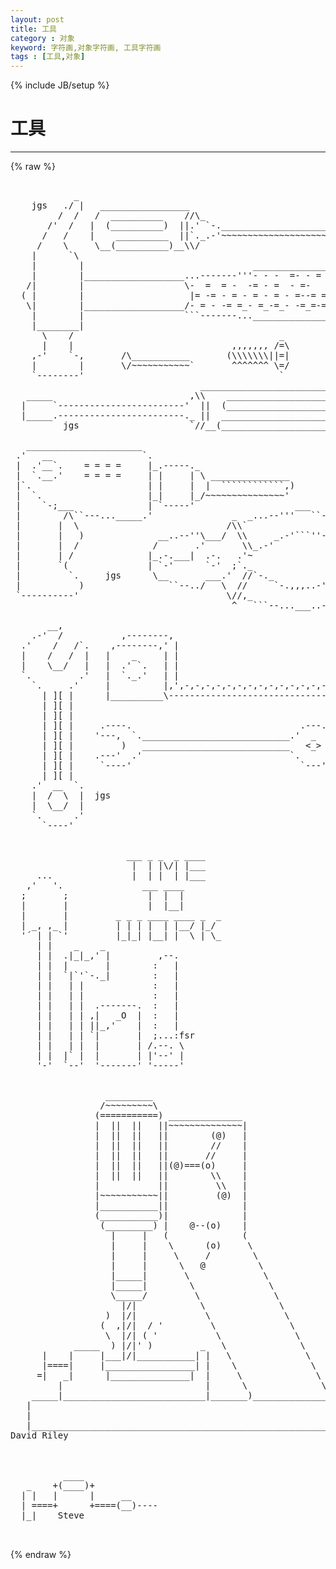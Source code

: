 ```yaml
---
layout: post
title: 工具
category : 对象
keyword: 字符画,对象字符画, 工具字符画
tags : [工具,对象]
---
```

{% include JB/setup %}
# 工具
---
{% raw %}
<pre>

            _
    jgs   ./ |   _________________
         /  /   /  __________    //\_
       /&#039;  /   |  (__________)  ||.&#039; `-.________________________
      /   /    |    __________  ||`._.-&#039;~~~~~~~~~~~~~~~~~~~~~~~~`
     /    \     \__(__________)__\\/
    |      `\
    |        |                                ___________________
    |        |___________________...-------&#039;&#039;&#039;- - -  =- - =  - = `.
   /|        |                   \-  =  = -  -= - =  - =-   =  - =|
  ( |        |                    |= -= - = - = - = - =--= = - = =|
   \|        |___________________/- = - -= =_- =_-=_- -=_=-=_=_= -|
    |        |                   ```-------...___________________.&#039;
    |________|      
      \    /                                       _
      |    |                              ,,,,,,, /=\
    ,-&#039;    `-,       /\___________       (\\\\\\\||=|
    |        |       \/~~~~~~~~~~~`       ^^^^^^^ \=/
    `--------&#039;                                     `
                                    ____________________________
   _____                          ,\\    ___________________    \
  |     `------------------------&#039;  ||  (___________________)   `|
  |_____.------------------------._ ||  ____________________     |
          jgs                     `//__(____________________)___/

   ______________________
 .&#039;   __                 `.
 |  .&#039;__`.    = = = =     |_.-----._                          .---.
 |  `.__.&#039;    = = = =     | |     | \ _______________        / .-. \
 |`.                      | |     |  |  ````````````,)       \ `-&#039; /
 |  `.                    |_|     |_/~~~~~~~~~~~~~~~&#039;         `---&#039;
 |    `-;___              | `-----&#039;                   ___
 |        /\``---..._____.&#039;               _  _...--&#039;&#039;&#039;   ``-._
 |       |  \                            /\\`                 `._
 |       |   )              __..--&#039;&#039;\___/  \\     _.-&#039;```&#039;&#039;-._   `;  
 |       |  /              /       .&#039;       \\_.-&#039;            ````
 |       | /              |_.-.___|  .-.   .&#039;~
 |       `(               | `-&#039;      `-&#039;  ;`._
 |         `.     jgs      \__       ___.&#039;  //`-._          _,,,
 |           )                ``--../   \  //     `-.,,,..-&#039;    `;
 `----------&#039;                            \//,_               _.-&#039;
                                          ^   ```--...___..-&#039;
  
       __,      
    .-&#039;  /           ,--------,  
  .&#039;    /   /`.    ,--------,&#039; |  
  |    /   /  |   |    _     | |  
  |    \__/   |   |  .&#039; `.   | | 
  `.         .&#039;   |  `._.&#039;   | |
    `.     .&#039;     |          |,&#039;,-,-,-,-,-,-,-,-,-,-,-,-,-,-==,
      | ][ |      |__________\------------------------------==&#039;
      | ][ |
      | ][ |
      | ][ |     .----.                                .---.
      | ][ |    &#039;---,  `.____________________________.&#039;  _  `.
      | ][ |         )   ____________________________   &lt;_&gt;  :
      | ][ |    .---&#039;  .&#039;                            `.     .&#039;
      | ][ |     `----&#039;                                `---&#039; 
      | ][ |                 
    .&#039;  __  `.  
    |  /  \  |  jgs
    |  \__/  |  
    `.      .&#039;  
      `----&#039;


                      ___ _ _  _ ____
                       |  | |\/| |___
     ...               |  | |  | |___
   ,&#039;   &#039;.               ___ ____
  ;       ;               |  |  |
  |       |               |  |__|
  |       |         _ _ _ ____ ____ _  _
  | _, ,_ |         | | | |  | |__/ |_/
  &#039;´ | | `&#039;         |_|_| |__| |  \ | \_
     | |    _    _              
     | |  .|_|_,&#039; |         ,--.
     | |  |       |        :   |
     | |  `|`&#039;`-._|        :   |
     | |   | |             :   |
     | |   | |             :   |
     | |   | |  .-------.  :   |
     | |   | | ,|   _O  |  :   |
     | |   | | ||_,&#039;    |  :   |
     | |   | | `|       |  ;...:fsr
     | |   | |  |       | /.--. \
     | |  |` |  |       | |&#039;--&#039; |
     &#039;-&#039;  `--&#039;  &#039;-------&#039; &#039;-----&#039; 


                  _________
                 /~~~~~~~~~\
                (===========) ______________
                |  ||  ||   ||~~~~~~~~~~~~~~|
                |  ||  ||   ||        (@)   |
                |  ||  ||   ||        //    |
                |  ||  ||   ||       //     |
                |  ||  ||   ||(@)===(o)     |
                |  ||  ||   ||        \\    |
                |           ||         \\   |
                |~~~~~~~~~~~||         (@)  |
                |___________||              |
                (___________)|              |
                 (_________) |    @--(o)    |
                   |     |   (              (
                   |     |    \      (o)     \
                   |     |     \     /        \
                   |     |      \   @          \
                   |_____|       \              \
                   |_____|        \              \
                   \_____/         \              \
                     |/|            \              \
                  )  |/|             \              \
                 (  ,|/|  / &#039;         \              \
                  \  |/| ( &#039;           \              \
            _____  ) |/|&#039; )         _   \              \
      |    |     |___|/|___________| |   \              \
      |====|     |_________________| |    \              \
     =|   _|      |_______________|  |     \              \
         |                           |      \              \
    _____|___________________________|_______)______________)
   |                                                        |
   |                                                        |
   |________________________________________________________|
David Riley



          ____
   _    +(____)+
  | |   |      |     __
  | ====+      +====(__)----
  |_|    Steve

 </pre>
{% endraw %}
